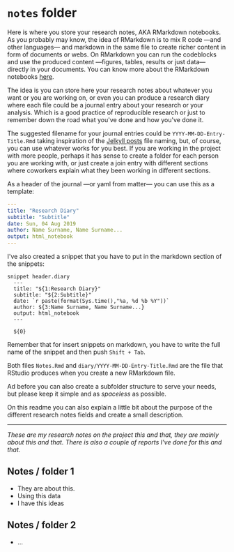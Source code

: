# `notes` folder

Here is where you store your research notes, AKA RMarkdown notebooks. As you probably may know, the idea of RMarkdown is to mix R code —and other languages— and markdown in the same file to create richer content in form of documents or webs. On RMarkdown you can run the codeblocks and use the produced content —figures, tables, results or just data— directly in your documents. You can know more about the RMarkdown notebooks [here][rmarkdown].

The idea is you can store here your research notes about whatever you want or you are working on, or even you can produce a research diary where each file could be a journal entry about your research or your analysis. Which is a good practice of reproducible research or just to remember down the road what you've done and how you've done it. 

The suggested filename for your journal entries could be `YYYY-MM-DD-Entry-Title.Rmd` taking inspiration of the [Jelkyll posts][JelkyllPosts] file naming, but, of course, you can use whatever works for you best. If you are working in the project with more people, perhaps it has sense to create a folder for each person you are working with, or just create a join entry with different sections where coworkers explain what they been working in different sections. 

As a header of the journal —or yaml from matter— you can use this as a template: 

```yaml 
---
title: "Research Diary"
subtitle: "Subtitle" 
date: Sun, 04 Aug 2019
author: Name Surname, Name Surname... 
output: html_notebook
---
```

I've also created a snippet that you have to put in the markdown section of the snippets: 

```
snippet header.diary
  ---
  title: "${1:Research Diary}"
  subtitle: "${2:Subtitle}" 
  date: `r paste(format(Sys.time(),"%a, %d %b %Y"))`
  author: ${3:Name Surname, Name Surname...}
  output: html_notebook
  ---
  
  ${0}
```

Remember that for insert snippets on markdown, you have to write the full name of the snippet and then push `Shift + Tab`. 

Both files `Notes.Rmd` and `diary/YYYY-MM-DD-Entry-Title.Rmd` are the file that RStudio produces when you create a new RMarkdown file. 

Ad before you can also create a subfolder structure to serve your needs, but please keep it simple and as _spaceless_ as possible. 

On this readme you can also explain a little bit about the purpose of the different research notes fields and create a small description. 

---

_These are my research notes on the project this and that, they are mainly about this and that. There is also a couple of reports I've done for this and that._

## Notes / folder 1

- They are about this. 
- Using this data
- I have this ideas 

## Notes / folder 2

- ... 


[rmarkdown]: https://rmarkdown.rstudio.com
[JelkyllPosts]: https://jekyllrb.com/docs/posts/
